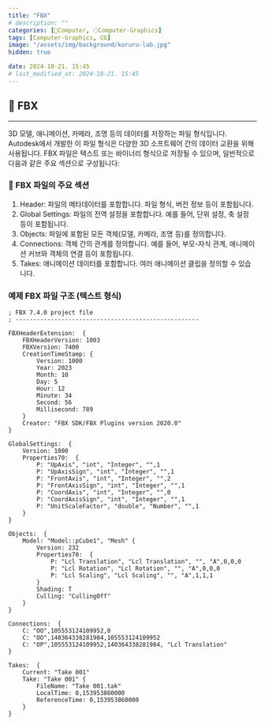 ```yaml
---
title: "FBX"
# description: ""
categories: [💫Computer, 🌕Computer-Graphics]
tags: [Computer-Graphics, CG]
image: "/assets/img/background/kururu-lab.jpg"
hidden: true

date: 2024-10-21. 15:45
# last_modified_at: 2024-10-21. 15:45
---
```


## 💫 FBX

---

3D 모델, 애니메이션, 카메라, 조명 등의 데이터를 저장하는 파일 형식입니다. Autodesk에서 개발한 이 파일 형식은 다양한 3D 소프트웨어 간의 데이터 교환을 위해 사용됩니다. FBX 파일은 텍스트 또는 바이너리 형식으로 저장될 수 있으며, 일반적으로 다음과 같은 주요 섹션으로 구성됩니다:

### 🫧 FBX 파일의 주요 섹션

1. Header: 파일의 메타데이터를 포함합니다. 파일 형식, 버전 정보 등이 포함됩니다.
2. Global Settings: 파일의 전역 설정을 포함합니다. 예를 들어, 단위 설정, 축 설정 등이 포함됩니다.
3. Objects: 파일에 포함된 모든 객체(모델, 카메라, 조명 등)를 정의합니다.
4. Connections: 객체 간의 관계를 정의합니다. 예를 들어, 부모-자식 관계, 애니메이션 커브와 객체의 연결 등이 포함됩니다.
5. Takes: 애니메이션 데이터를 포함합니다. 여러 애니메이션 클립을 정의할 수 있습니다.

### 예제 FBX 파일 구조 (텍스트 형식)

```fbx
; FBX 7.4.0 project file
; ----------------------------------------------------

FBXHeaderExtension:  {
    FBXHeaderVersion: 1003
    FBXVersion: 7400
    CreationTimeStamp: {
        Version: 1000
        Year: 2023
        Month: 10
        Day: 5
        Hour: 12
        Minute: 34
        Second: 56
        Millisecond: 789
    }
    Creator: "FBX SDK/FBX Plugins version 2020.0"
}

GlobalSettings:  {
    Version: 1000
    Properties70:  {
        P: "UpAxis", "int", "Integer", "",1
        P: "UpAxisSign", "int", "Integer", "",1
        P: "FrontAxis", "int", "Integer", "",2
        P: "FrontAxisSign", "int", "Integer", "",1
        P: "CoordAxis", "int", "Integer", "",0
        P: "CoordAxisSign", "int", "Integer", "",1
        P: "UnitScaleFactor", "double", "Number", "",1
    }
}

Objects:  {
    Model: "Model::pCube1", "Mesh" {
        Version: 232
        Properties70:  {
            P: "Lcl Translation", "Lcl Translation", "", "A",0,0,0
            P: "Lcl Rotation", "Lcl Rotation", "", "A",0,0,0
            P: "Lcl Scaling", "Lcl Scaling", "", "A",1,1,1
        }
        Shading: T
        Culling: "CullingOff"
    }
}

Connections:  {
    C: "OO",105553124109952,0
    C: "OO",140364338281984,105553124109952
    C: "OP",105553124109952,140364338281984, "Lcl Translation"
}

Takes:  {
    Current: "Take 001"
    Take: "Take 001" {
        FileName: "Take 001.tak"
        LocalTime: 0,153953860000
        ReferenceTime: 0,153953860000
    }
}
```
